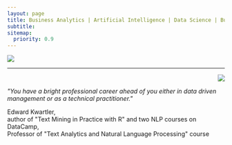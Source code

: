 ```yaml
---
layout: page
title: Business Analytics | Artificial Intelligence | Data Science | Business Consulting
subtitle:
sitemap:
  priority: 0.9
---
```


<img src="{{ '/assets/img/alexey.jpeg' | prepend: site.baseurl }}" id="about-img">

<hr>

<div style="text-align: right; ">
    <img src="{{ '/assets/img/Ted Kwartler.png' | prepend: site.baseurl }}" />
</div>

<p>
    <i>
        "You have a bright professional career ahead of you either in data driven management or as a technical practitioner."
    </i>
</p>

<p>
    <span style="float: right; ">
        Edward Kwartler, <br>author of "Text Mining in Practice with R" and two NLP courses on DataCamp,<br>Professor of "Text Analytics and Natural Language Processing" course
    </span>
</p>
<br><br><br>
